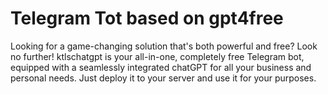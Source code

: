 # Telegram Tot based on gpt4free

Looking for a game-changing solution that's both powerful and free? Look no further! ktlschatgpt is your all-in-one, completely free Telegram bot, equipped with a seamlessly integrated chatGPT for all your business and personal needs.
Just deploy it to your server and use it for your purposes.
